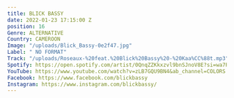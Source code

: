 ```yaml
---
title: BLICK BASSY
date: 2022-01-23 17:15:00 Z
position: 16
Genre: ALTERNATIVE
Country: CAMEROON
Image: "/uploads/Blick_Bassy-0e2f47.jpg"
Label: " NO FORMAT"
Track: "/uploads/Roseaux-%20feat.%20Blick%20Bassy%20-%20Kaa%CC%88t.mp3"
Spotify: https://open.spotify.com/artist/0QnqZZKkxzvl9bnSJnoV8E?si=wa7PgQ7vQSS9RaPWN9rZ0A
YouTube: https://www.youtube.com/watch?v=zLB7GQU9BN4&ab_channel=COLORS
Facebook: https://www.facebook.com/blickbassy
Instagram: https://www.instagram.com/blickbassy/
---
```


